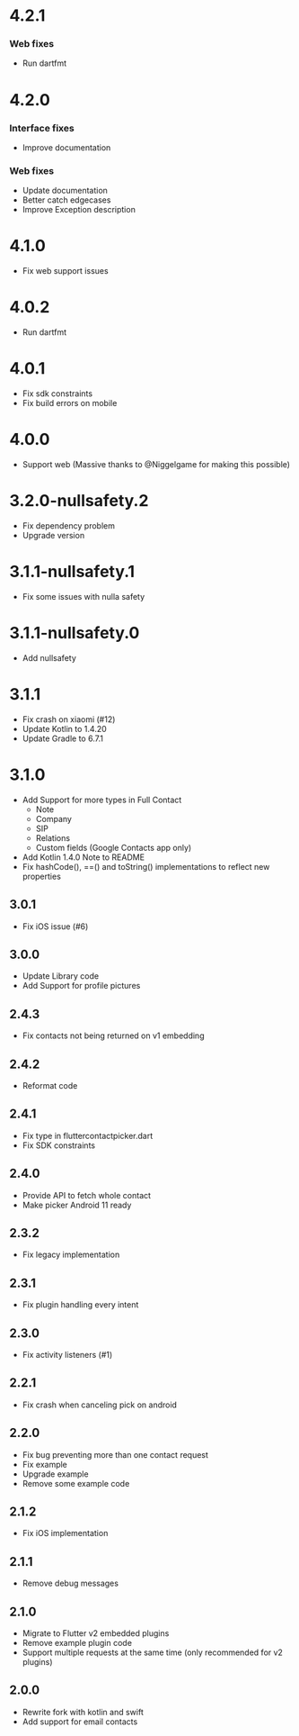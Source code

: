 # 4.2.1

### Web fixes

- Run dartfmt

# 4.2.0

### Interface fixes

- Improve documentation

### Web fixes

- Update documentation
- Better catch edgecases
- Improve Exception description

# 4.1.0

- Fix web support issues

# 4.0.2

- Run dartfmt

# 4.0.1

- Fix sdk constraints
- Fix build errors on mobile

# 4.0.0

- Support web (Massive thanks to @Niggelgame for making this possible)

# 3.2.0-nullsafety.2

- Fix dependency problem
- Upgrade version

# 3.1.1-nullsafety.1

- Fix some issues with nulla safety

# 3.1.1-nullsafety.0

- Add nullsafety

# 3.1.1

- Fix crash on xiaomi (#12)
- Update Kotlin to 1.4.20
- Update Gradle to 6.7.1

# 3.1.0

- Add Support for more types in Full Contact
    - Note
    - Company
    - SIP
    - Relations
    - Custom fields (Google Contacts app only)
- Add Kotlin 1.4.0 Note to README
- Fix hashCode(), ==() and toString() implementations to reflect new properties

## 3.0.1

- Fix iOS issue (#6)

## 3.0.0

- Update Library code
- Add Support for profile pictures

## 2.4.3

- Fix contacts not being returned on v1 embedding

## 2.4.2

- Reformat code

## 2.4.1

- Fix type in fluttercontactpicker.dart
- Fix SDK constraints

## 2.4.0

- Provide API to fetch whole contact
- Make picker Android 11 ready

## 2.3.2

- Fix legacy implementation

## 2.3.1

- Fix plugin handling every intent

## 2.3.0

- Fix activity listeners (#1)

## 2.2.1

- Fix crash when canceling pick on android

## 2.2.0

- Fix bug preventing more than one contact request
- Fix example
- Upgrade example
- Remove some example code

## 2.1.2

- Fix iOS implementation

## 2.1.1

- Remove debug messages

## 2.1.0

- Migrate to Flutter v2 embedded plugins
- Remove example plugin code
- Support multiple requests at the same time (only recommended for v2 plugins)

## 2.0.0

- Rewrite fork with kotlin and swift
- Add support for email contacts
